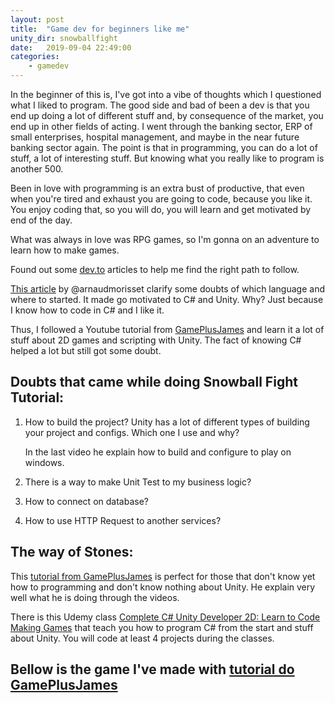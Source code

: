 ```yaml
---
layout: post
title:  "Game dev for beginners like me"
unity_dir: snowballfight
date:   2019-09-04 22:49:00
categories: 
    - gamedev
---
```


In the beginner of this is, I've got into a vibe of thoughts which I questioned what I liked to program. The good side and bad of been a dev is that you end up doing a lot of different stuff and, by consequence of the market, you end up in other fields of acting. I went through the banking sector, ERP of small enterprises, hospital management, and maybe in the near future banking sector again. The point is that in programming, you can do a lot of stuff, a lot of interesting stuff. But knowing what you really like to program is another 500.

Been in love with programming is an extra bust of productive, that even when you're tired and exhaust you are going to code, because you like it. You enjoy coding that, so you will do, you will learn and get motivated by end of the day.

What was always in love was RPG games, so I'm gonna on an adventure to learn how to make games.

Found out some [dev.to](http://dev.to) articles to help me find the right path to follow.

[This article](https://dev.to/arnaudmorisset/an-overview-of-the-javascript-gamedev-ecosystem-4afb) by @arnaudmorisset clarify some doubts of which language and where to started. It made go motivated to C# and Unity. Why? Just because I know how to code in C# and I like it.

Thus, I followed a Youtube tutorial from  [GamePlusJames](https://www.youtube.com/user/gamesplusjames) and learn it a lot of stuff about 2D games and scripting with Unity. The fact of knowing C# helped a lot but still got some doubt. 

## Doubts that came while doing Snowball Fight Tutorial:

1. How to build the project? Unity has a lot of different types of building your project and configs. Which one I use and why?

    In the last video he explain how to build and configure to play on windows.

2. There is a way to make Unit Test to my business logic?
3. How to connect on database?
4. How to use HTTP Request to another services?

## The way of Stones:

This [tutorial from GamePlusJames](https://www.youtube.com/watch?v=p23J5-1OTAM&t=196s) is perfect for those that don't know yet how to programming and don't know nothing about Unity. He explain very well what he is doing through the videos.

There is this Udemy class [Complete C# Unity Developer 2D: Learn to Code Making Games](https://www.udemy.com/unitycourse/) that teach you how to program C# from the start and stuff about Unity. You will code at least 4 projects during the classes.

## Bellow is the game I've made with  [tutorial do GamePlusJames](https://www.youtube.com/watch?v=p23J5-1OTAM&t=196s)
